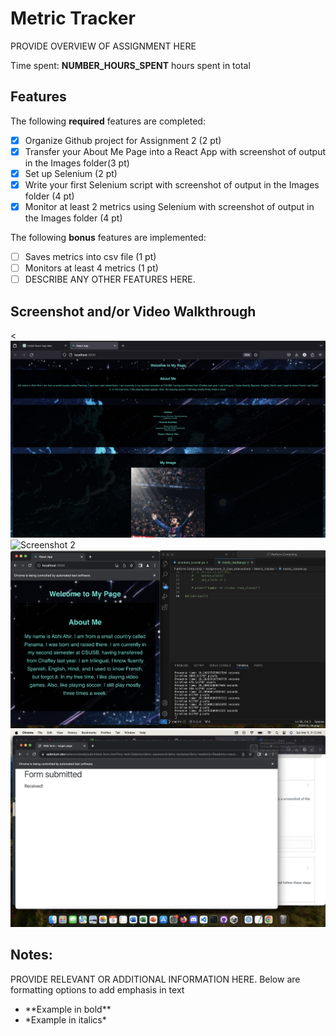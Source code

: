 # Metric Tracker

PROVIDE OVERVIEW OF ASSIGNMENT HERE

Time spent: **NUMBER_HOURS_SPENT** hours spent in total

## Features

The following **required** features are completed:

- [x] Organize Github project for Assignment 2 (2 pt)
- [x] Transfer your About Me Page into a React App with screenshot of output in the Images folder(3 pt)
- [x] Set up Selenium (2 pt)
- [x] Write your first Selenium script with screenshot of output in the Images folder (4 pt)
- [x] Monitor at least 2 metrics using Selenium with screenshot of output in the Images folder (4 pt)

The following **bonus** features are implemented:

- [ ] Saves metrics into csv file (1 pt)
- [ ] Monitors at least 4 metrics (1 pt)
- [ ] DESCRIBE ANY OTHER FEATURES HERE.

## Screenshot and/or Video Walkthrough

<<img src="images/About_Me_on_React.png" title='A1 Screenshot' width='' alt='Screenshot 1' />
<img src="images/About_Me_on_React2.png" title='A2 Screenshot' width='' alt='Screenshot 2' />
<img src="images/metric_tracker_output.png" title='A3 Screenshot' width='' alt='Screenshot 3' />
<img src="images/selenium_tutorial_output.png" title='A4 Screenshot' width='' alt='Screenshot 4' />




## Notes:
PROVIDE RELEVANT OR ADDITIONAL INFORMATION HERE. Below are formatting options to add emphasis in text
<ul>
  <li>**Example in bold**</li>
  <li>*Example in italics*</li>
</ul>
